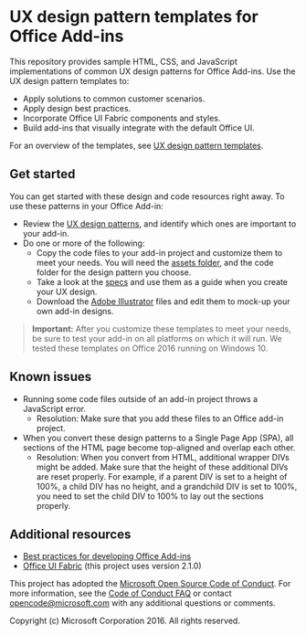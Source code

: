 # UX design pattern templates for Office Add-ins 

This repository provides sample HTML, CSS, and JavaScript implementations of common UX design patterns for Office Add-ins. Use the UX design pattern templates to:

- Apply solutions to common customer scenarios.
- Apply design best practices.
- Incorporate Office UI Fabric components and styles.
- Build add-ins that visually integrate with the default Office UI. 

For an overview of the templates, see [UX design pattern templates](http://dev.office.com/docs/add-ins/design/ux-design-patterns).

## Get started

You can get started with these design and code resources right away. To use these patterns in your Office Add-in:

* Review the [UX design patterns](http://dev.office.com/docs/add-ins/design/ux-design-patterns), and identify which ones are important to your add-in. 
* Do one or more of the following:
	* Copy the code files to your add-in project and customize them to meet your needs. You will need the [assets folder](https://github.com/OfficeDev/Office-Add-in-UX-Design-Pattern-Code/tree/master/assets), and the code folder for the design pattern you choose.
	* Take a look at the [specs](https://github.com/OfficeDev/Office-Add-in-UX-Design-Patterns/tree/master/Patterns/PDF) and use them as a guide when you create your UX design. 
	* Download the [Adobe Illustrator](https://github.com/OfficeDev/Office-Add-in-Design-Patterns/blob/master/Patterns/Source%20Files) files and edit them to mock-up your own add-in designs.

> **Important:** After you customize these templates to meet your needs, be sure to test your add-in on all platforms on which it will run. We tested these templates on Office 2016 running on Windows 10. 

## Known issues

* Running some code files outside of an add-in project throws a JavaScript error. 
	* Resolution: Make sure that you add these files to an Office add-in project. 
* When you convert these design patterns to a Single Page App (SPA), all sections of the HTML page become top-aligned and overlap each other. 
	* Resolution: When you convert from HTML, additional wrapper DIVs might be added. Make sure that the height of these additional DIVs are reset properly. For example, if a parent DIV is set to a height of 100%, a child DIV has no height, and a grandchild DIV is set to 100%, you need to set the child DIV to 100% to lay out the sections properly.    
	
## Additional resources

* [Best practices for developing Office Add-ins](https://dev.office.com/docs/add-ins/overview/add-in-development-best-practices)
* [Office UI Fabric](http://dev.office.com/fabric/) (this project uses version 2.1.0)

This project has adopted the [Microsoft Open Source Code of Conduct](https://opensource.microsoft.com/codeofconduct/). For more information, see the [Code of Conduct FAQ](https://opensource.microsoft.com/codeofconduct/faq/) or contact [opencode@microsoft.com](mailto:opencode@microsoft.com) with any additional questions or comments.

Copyright (c) Microsoft Corporation 2016. All rights reserved.


